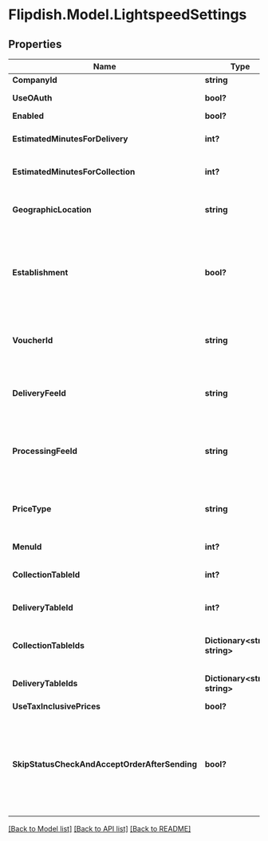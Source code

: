 # Flipdish.Model.LightspeedSettings
## Properties

Name | Type | Description | Notes
------------ | ------------- | ------------- | -------------
**CompanyId** | **string** | Company Id | [optional] 
**UseOAuth** | **bool?** | Use OAuth for authentication | [optional] 
**Enabled** | **bool?** | Enabled | [optional] 
**EstimatedMinutesForDelivery** | **int?** | Estimated minutes for delivery | [optional] 
**EstimatedMinutesForCollection** | **int?** | Estimated minutes for collection | [optional] 
**GeographicLocation** | **string** | Geographic location (euc1, nae1, euw2, ....)) | [optional] 
**Establishment** | **bool?** | Is the CompanyId an establishment (kind of the store of a group of store) | [optional] 
**VoucherId** | **string** | The Lightspeed voucher identifier to map with our | [optional] 
**DeliveryFeeId** | **string** | The Lightspeed delivery fee identifier to map with our | [optional] 
**ProcessingFeeId** | **string** | The Lightspeed processing fee identifier to map with our | [optional] 
**PriceType** | **string** | Which price to choose from Lightspeed menu | [optional] 
**MenuId** | **int?** | The menu id of the store | [optional] 
**CollectionTableId** | **int?** | Collection Table ID to send orders | [optional] 
**DeliveryTableId** | **int?** | Delivery Table ID to send orders | [optional] 
**CollectionTableIds** | **Dictionary&lt;string, string&gt;** | Collection Table IDs to send orders to | [optional] 
**DeliveryTableIds** | **Dictionary&lt;string, string&gt;** | Delivery Table IDs to send orders to | [optional] 
**UseTaxInclusivePrices** | **bool?** | Exclude tax | [optional] 
**SkipStatusCheckAndAcceptOrderAfterSending** | **bool?** | WARNING: only use this option if the Liteserver is not synchronizing within max 5 minutes with Lightspeed cloud! | [optional] 

[[Back to Model list]](../README.md#documentation-for-models) [[Back to API list]](../README.md#documentation-for-api-endpoints) [[Back to README]](../README.md)

